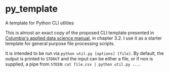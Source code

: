 py_template
===========

A template for Python CLI utlities

This is almost an exact copy of the proposed CLI template presented
in [Columbia's applied data science manual](http://columbia-applied-data-science.github.io/appdatasci.pdf),
in chapter 3.2. I use it as a starter template for general purpose file processing scripts.

It is intended to be run via `python util.py [options] [file]`.  By default, the output is printed to `STDOUT`
and the input can be either a file, or if non is supplied, a pipe from `STDIN`: `cat file.csv | python util.py ...`.
